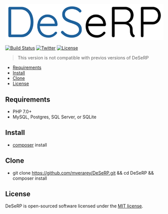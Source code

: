![DeSeRP](https://raw.githubusercontent.com/mverarey/DeSeRP/master/assets/DeSeRP.png)

[![Build Status](https://api.travis-ci.org/mverarey/DeSeRP.svg?branch=master)](https://travis-ci.org/mverarey/DeSeRP)
[![Twitter](https://img.shields.io/badge/twitter-@mverarey-blue.svg?style=flat)](http://twitter.com/mverarey)
[![License](https://img.shields.io/badge/license-MIT-green.svg?style=flat)](https://github.com/mverarey/DeSeRP/blob/master/LICENSE)

> This version is not compatible with previos versions of DeSeRP

- [Requirements](#requirements)
- [Install](#install)
- [Clone](#clone)
- [License](#license)

## Requirements

- PHP 7.0+
- MySQL, Postgres, SQL Server, or SQLite

## Install
- [composer](https://getcomposer.org/) install

## Clone
- git clone https://github.com/mverarey/DeSeRP.git && cd DeSeRP && composer install

## License

DeSeRP is open-sourced software licensed under the [MIT license](http://opensource.org/licenses/MIT).
